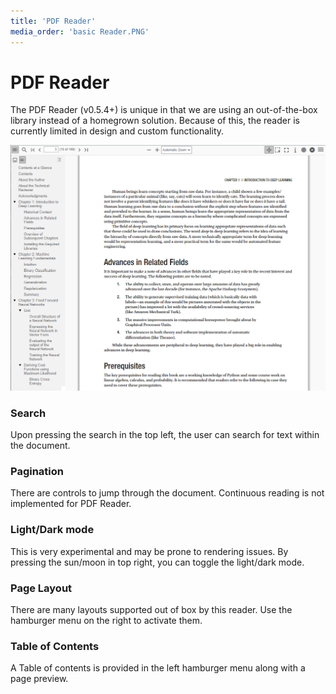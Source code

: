 ```yaml
---
title: 'PDF Reader'
media_order: 'basic Reader.PNG'
---
```


# PDF Reader
The PDF Reader (v0.5.4+) is unique in that we are using an out-of-the-box library instead of a homegrown solution. Because of this, the reader is currently limited in design and custom functionality. 

![basic%20Reader](basic%20Reader.PNG "basic%20Reader")

### Search
Upon pressing the search in the top left, the user can search for text within the document. 

### Pagination
There are controls to jump through the document. Continuous reading is not implemented for PDF Reader.

### Light/Dark mode
This is very experimental and may be prone to rendering issues. By pressing the sun/moon in top right, you can toggle the light/dark mode. 

### Page Layout
There are many layouts supported out of box by this reader. Use the hamburger menu on the right to activate them. 

### Table of Contents
A Table of contents is provided in the left hamburger menu along with a page preview. 